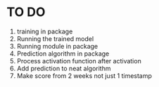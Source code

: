 # TO DO

1. training in package
2. Running the trained model
3. Running module in package
4. Prediction algorithm in package
5. Process activation function after activation
6. Add prediction to neat algorithm
7. Make score from 2 weeks not just 1 timestamp
